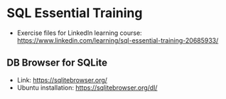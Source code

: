 # SQL Essential Training

- Exercise files for LinkedIn learning course: https://www.linkedin.com/learning/sql-essential-training-20685933/

## DB Browser for SQLite

- Link: https://sqlitebrowser.org/
- Ubuntu installation: https://sqlitebrowser.org/dl/
